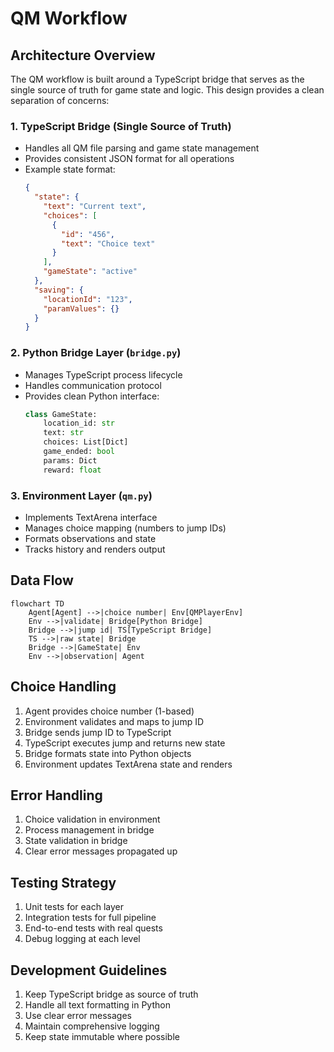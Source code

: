 # QM Workflow

## Architecture Overview

The QM workflow is built around a TypeScript bridge that serves as the single source of truth for game state and logic. This design provides a clean separation of concerns:

### 1. TypeScript Bridge (Single Source of Truth)
- Handles all QM file parsing and game state management
- Provides consistent JSON format for all operations
- Example state format:
  ```json
  {
    "state": {
      "text": "Current text",
      "choices": [
        {
          "id": "456",
          "text": "Choice text"
        }
      ],
      "gameState": "active"
    },
    "saving": {
      "locationId": "123",
      "paramValues": {}
    }
  }
  ```

### 2. Python Bridge Layer (`bridge.py`)
- Manages TypeScript process lifecycle
- Handles communication protocol
- Provides clean Python interface:
  ```python
  class GameState:
      location_id: str
      text: str
      choices: List[Dict]
      game_ended: bool
      params: Dict
      reward: float
  ```

### 3. Environment Layer (`qm.py`)
- Implements TextArena interface
- Manages choice mapping (numbers to jump IDs)
- Formats observations and state
- Tracks history and renders output

## Data Flow
```mermaid
flowchart TD
    Agent[Agent] -->|choice number| Env[QMPlayerEnv]
    Env -->|validate| Bridge[Python Bridge]
    Bridge -->|jump id| TS[TypeScript Bridge]
    TS -->|raw state| Bridge
    Bridge -->|GameState| Env
    Env -->|observation| Agent
```

## Choice Handling
1. Agent provides choice number (1-based)
2. Environment validates and maps to jump ID
3. Bridge sends jump ID to TypeScript
4. TypeScript executes jump and returns new state
5. Bridge formats state into Python objects
6. Environment updates TextArena state and renders

## Error Handling
1. Choice validation in environment
2. Process management in bridge
3. State validation in bridge
4. Clear error messages propagated up

## Testing Strategy
1. Unit tests for each layer
2. Integration tests for full pipeline
3. End-to-end tests with real quests
4. Debug logging at each level

## Development Guidelines
1. Keep TypeScript bridge as source of truth
2. Handle all text formatting in Python
3. Use clear error messages
4. Maintain comprehensive logging
5. Keep state immutable where possible
